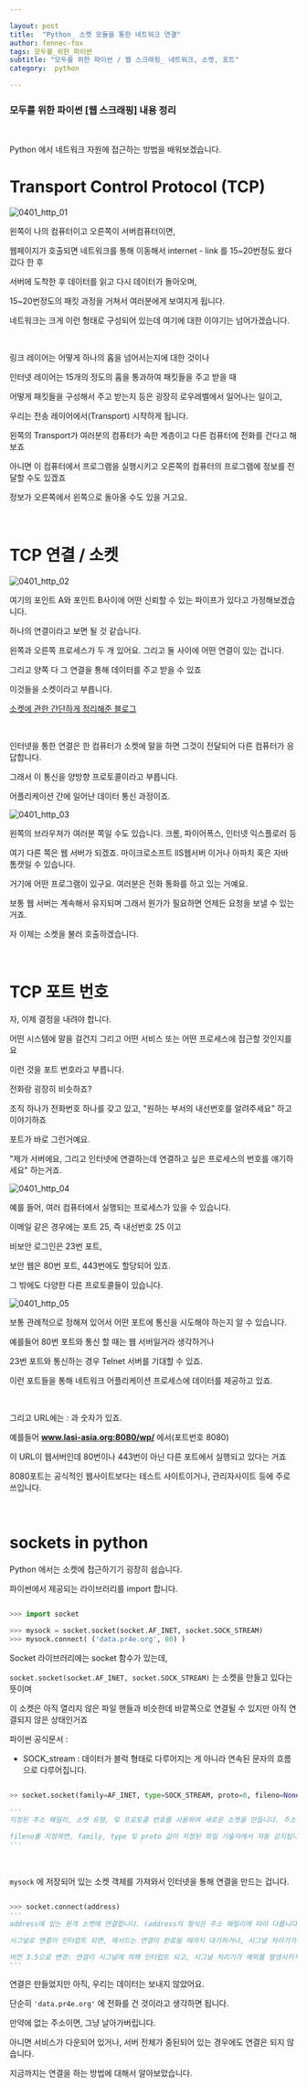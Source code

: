 ```yaml
---

layout: post
title:  "Python_ 소켓 모듈을 통한 네트워크 연결"
author: fennec-fox
tags: 모두를_위한_파이썬
subtitle: "모두를 위한 파이썬 / 웹 스크래핑_ 네트워크, 소켓, 포트"
category:  python

---
```


### 모두를 위한 파이썬 [웹 스크래핑] 내용 정리

<br>

Python 에서 네트워크 자원에 접근하는 방법을 배워보겠습니다. 

# Transport Control Protocol (TCP)

![0401_http_01](/assets/img_studed/0401_http_01.png)

왼쪽이 나의 컴퓨터이고 오른쪽이 서버컴퓨터이면, 

웹페이지가 호출되면 네트워크를 통해 이동해서 internet - link 를 15~20번정도 왔다갔다 한 후

서버에 도착한 후 데이터를 읽고 다시 데이터가 돌아오며,

15~20번정도의 패킷 과정을 거쳐서 여러분에게 보여지게 됩니다. 

네트워크는 크게 이런 형태로 구성되어 있는데 여기에 대한 이야기는 넘어가겠습니다. 

<br>

링크 레이어는 어떻게 하나의 홉을 넘어서는지에 대한 것이나

인터넷 레이어는 15개의 정도의 홉을 통과하여 패킷들을 주고 받을 때 

어떻게 패킷들을 구성해서 주고 받는지 등은 굉장히 로우레벨에서 일어나는 일이고,

우리는 전송 레이어에서(Transport) 시작하게 됩니다.

왼쪽의 Transport가 여러분의 컴퓨터가 속한 계층이고 다른 컴퓨터에 전화를 건다고 해보죠 

아니면 이 컴퓨터에서 프로그램을 실행시키고 오른쪽의 컴퓨터의 프로그램에 정보를 전달할 수도 있겠죠

정보가 오른쪽에서 왼쪽으로 돌아올 수도 있을 거고요.

<br>

# TCP 연결 / 소켓

![0401_http_02](/assets/img_studed/0401_http_02.png)

여기의 포인트 A와 포인트 B사이에 어떤 신뢰할 수 있는 파이프가 있다고 가정해보겠습니다. 

하나의 연결이라고 보면 될 것 같습니다. 

왼쪽과 오른쪽 프로세스가 두 개 있어요. 그리고 둘 사이에 어떤 연결이 있는 겁니다.

그리고 양쪽 다 그 연결을 통해 데이터를 주고 받을 수 있죠

이것들을 소켓이라고 부릅니다.

[소켓에 관한 간단하게 정리해준 블로그](http://jkkang.net/unix/netprg/chap2/net2_1.html)

<br>

인터넷을 통한 연결은 한 컴퓨터가 소켓에 말을 하면 그것이 전달되어 다른 컴퓨터가 응답합니다. 

그래서 이 통신을 양방향 프로토콜이라고 부릅니다. 

어플리케이션 간에 일어난 데이터 통신 과정이죠.

![0401_http_03](/assets/img_studed/0401_http_03.png)

왼쪽의 브라우져가 여러분 쪽일 수도 있습니다. 크롬, 파이어폭스, 인터넷 익스플로러 등

여기 다른 쪽은 웹 서버가 되겠죠. 마이크로소프트 llS웹서버 이거나 아파치 혹은 자바 톰캣일 수 있습니다. 

거기에 어떤 프로그램이 있구요. 여러분은 전화 통화를 하고 있는 거예요. 

보통 웹 서버는 계속해서 유지되며 그래서 뭔가가 필요하면 언제든 요청을 보낼 수 있는 거죠.

자 이제는 소켓을 불러 호출하겠습니다. 

<br>

# TCP 포트 번호

자, 이제 결정을 내려야 합니다. 

어떤 시스템에 말을 걸건지 그리고 어떤 서비스 또는 어떤 프로세스에 접근할 것인지를요

이런 것을 포트 번호라고 부릅니다. 

전화랑 굉장히 비슷하죠?

조직 하나가 전화번호 하나를 갖고 있고, "원하는 부서의 내선번호를 알려주세요" 하고 이야기하죠

포트가 바로 그런거예요. 

"제가 서버에요, 그리고 인터넷에 연결하는데 연결하고 싶은 프로세스의 번호를 얘기하세요" 하는거죠.

![0401_http_04](/assets/img_studed/0401_http_04.png)

예를 들어, 여러 컴퓨터에서 실행되는 프로세스가 있을 수 있습니다. 

이메일 같은 경우에는 포트 25, 즉 내선번호 25 이고

비보안 로그인은 23번 포트, 

보안 웹은 80번 포트,  443번에도 할당되어 있죠.

그 밖에도 다양한 다른 프로토콜들이 있습니다.

![0401_http_05](/assets/img_studed/0401_http_05.png)

보통 관례적으로 정해져 있어서 어떤 포트에 통신을 시도해야 하는지 알 수 있습니다. 

예를들어 80번 포트와 통신 할 때는 웹 서버일거라 생각하거나 

23번 포트와 통신하는 경우 Telnet 서버를 기대할 수 있죠. 

이런 포트들을 통해 네트워크 어플리케이션 프로세스에 데이터를 제공하고 있죠. 

<br>

그리고 URL에는 : 과 숫자가 있죠.

예를들어 **www.lasi-asia.org:8080/wp/** 에서(포트번호 8080) 

이 URL이 웹서버인데  80번이나 443번이 아닌 다른 포트에서 실행되고 있다는 거죠

8080포트는 공식적인 웹사이트보다는 테스트 사이트이거나, 관리자사이트 등에 주로 쓰입니다. 

<br>

# sockets in python

Python 에서는 소켓에 접근하기기 굉장히 쉽습니다. 

파이썬에서 제공되는 라이브러리를 import 합니다.

```python

>>> import socket

>>> mysock = socket.socket(socket.AF_INET, socket.SOCK_STREAM)
>>> mysock.connect( ('data.pr4e.org', 80) )

```

Socket 라이브러리에는 socket 함수가 있는데, 

`socket.socket(socket.AF_INET, socket.SOCK_STREAM)` 는 소켓을 만들고 있다는 뜻이며

이 소켓은 아직 열리지 않은 파일 핸들과 비슷한데 바깥쪽으로 연결될 수 있지만 아직 연결되지 않은 상태인거죠

파이썬 공식문서 :

- SOCK_stream :  데이터가 블럭 형태로 다루어지는 게 아니라 연속된 문자의 흐름으로 다루어집니다.

```python

>> socket.socket(family=AF_INET, type=SOCK_STREAM, proto=0, fileno=None)

'''
지정된 주소 패밀리, 소켓 유형, 및 프로토콜 번호를 사용하여 새로운 소켓을 만듭니다. 주소 패밀리는 AF_INET (기본값), AF_INET6, AF_UNIX, AF_CAN, AF_PACKET 또는 AF_RDS 여야 합니다. 소켓 유형은 SOCK_STREAM (기본값), SOCK_DGRAM, SOCK_RAW 또는 기타 SOCK_ 상수 중 하나여야 합니다. 프로토콜 번호는 일반적으로 0이며 생략될 수도 있고, 주소 패밀리가 AF_CAN 일 때 프로토콜은 CAN_RAW, CAN_BCM 또는 CAN_ISOTP 중 하나여야 합니다.

fileno를 지정하면, family, type 및 proto 값이 지정된 파일 기술자에서 자동 감지됩니다. 명시적 family, type 또는 proto 인자를 사용하여 함수를 호출하면 자동 감지가 무효화 될 수 있습니다. 이는 파이썬이 socket.getpeername()의 반환 값을 나타내는 방식에 영향을 미치지만, 실제 OS 자원에는 영향을 주지 않습니다. socket.fromfd()와는 달리, fileno는 복제본이 아니라 같은 소켓을 반환합니다. 이렇게 하면 socket.close()를 사용하여 분리된 소켓을 닫을 수 있습니다.
'''
```

<br>

`mysock` 에 저장되어 있는 소켓 객체를 가져와서 인터넷을 통해 연결을 만드는 겁니다.

```python

>>> socket.connect(address)
'''
address에 있는 원격 소켓에 연결합니다. (address의 형식은 주소 패밀리에 따라 다릅니다 --- 위를 보십시오.)

시그널로 연결이 인터럽트 되면, 메서드는 연결이 완료될 때까지 대기하거나, 시그널 처리기가 예외를 발생시키지 않고 소켓이 블로킹하거나 시간제한이 있으면 socket.timeout을 발생시킵니다. 비 블로킹 소켓의 경우, 이 메서드는 시그널로 연결이 인터럽트 되면 InterruptedError 예외(또는 시그널 처리기에서 발생한 예외)를 발생시킵니다.

버전 3.5으로 변경: 연결이 시그널에 의해 인터럽트 되고, 시그널 처리기가 예외를 발생시키지 않고, 소켓이 블로킹하거나 시간제한을 가지면, 이 메서드는 이제 InterruptedError 예외를 발생시키는 대신 연결이 완료될 때까지 대기합니다 (이유는 PEP 475를 참조하십시오).
'''
```

연결은 만들었지만 아직, 우리는 데이터는 보내지 않았어요.

단순히 `'data.pr4e.org'` 에 전화를 건 것이라고 생각하면 됩니다.

만약에 없는 주소이면, 그냥 날아가버립니다. 

아니면 서비스가 다운되어 있거나, 서버 전체가 중된되어 있는 경우에도 연결은 되지 않습니다. 

지금까지는 연결을 하는 방법에 대해서 알아보았습니다. 

